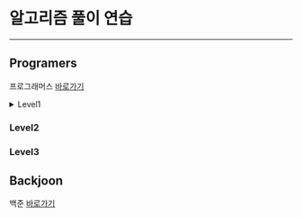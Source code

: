 # 알고리즘 풀이 연습
---
## Programers
프로그래머스 [바로가기](https://programmers.co.kr/)



<details>
<summary>Level1</summary>
<div markdown = "1">
<ul>
    <li>1845.폰켓몬</li>
    <li>12901.2016년</li>
    <li>12903.같은숫자는싫어</li>
    <li>12910.나누어떨어지는숫자배열</li>
    <li>12912.두정수사이의합</li>
    <li>12915.문자열내마음대로정렬하기</li>
    <li>12916.문자열내의p와y의개수</li>
    <li>12917.문자열내림차순으로배치하기</li>
    <li>12918.문자열다루기기본</li>
    <li>12919.서울에서김서방찾기</li>
    <li>12921.소수찾기</li>
    <li>12922.수박수박수박수박</li>
    <li>12925.문자열을정수로바꾸기</li>
    <li>12926.시저암호</li>
    <li>12928.약수의합</li>
    <li>12930.이상한문자만들기</li>
    <li>12931.자릿수더하기</li>
    <li>12932.자릿수뒤집어배열로만들기</li>
    <li>12933.정수내림차순으로배치하기</li>
    <li>12934.정수제곱근판별</li>
    <li>12935.제일작은수제거하기</li>
    <li>12937.짝수와홀수</li>
    <li>12940.최대공약수와최소공배수</li>
</ul>
</div>
</details>


### Level2
### Level3


## Backjoon
백준 [바로가기](https://www.acmicpc.net/)


